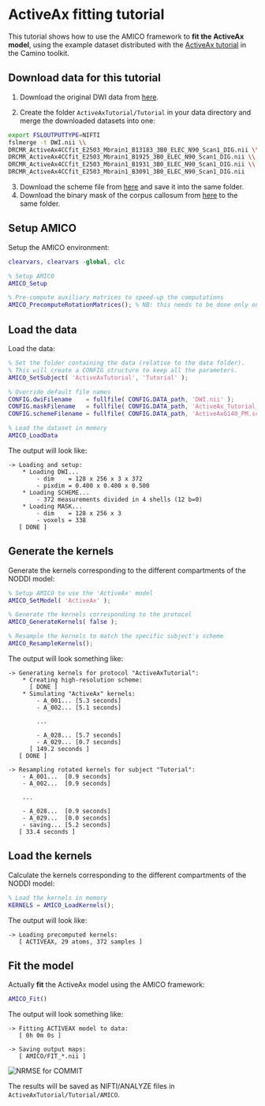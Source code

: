 # ActiveAx fitting tutorial

This tutorial shows how to use the AMICO framework to **fit the ActiveAx model**, using the example dataset distributed with the [ActiveAx tutorial](http://cmic.cs.ucl.ac.uk/camino/index.php?n=Tutorials.ActiveAx) in the Camino toolkit.

## Download data for this tutorial

1. Download the original DWI data from [here](http://dig.drcmr.dk/activeax-dataset/).

2. Create the folder `ActiveAxTutorial/Tutorial` in your data directory and merge the downloaded datasets into one:
```bash
export FSLOUTPUTTYPE=NIFTI
fslmerge -t DWI.nii \\
DRCMR_ActiveAx4CCfit_E2503_Mbrain1_B13183_3B0_ELEC_N90_Scan1_DIG.nii \\
DRCMR_ActiveAx4CCfit_E2503_Mbrain1_B1925_3B0_ELEC_N90_Scan1_DIG.nii \\
DRCMR_ActiveAx4CCfit_E2503_Mbrain1_B1931_3B0_ELEC_N90_Scan1_DIG.nii \\
DRCMR_ActiveAx4CCfit_E2503_Mbrain1_B3091_3B0_ELEC_N90_Scan1_DIG.nii
```

3. Download the scheme file from [here](http://cmic.cs.ucl.ac.uk/camino/uploads/Tutorials/ActiveAxG140_PM.scheme1) and save it into the same folder.
4. Download the binary mask of the corpus callosum from [here](http://hardi.epfl.ch/static/data/AMICO_demos/ActiveAx_Tutorial_MidSagCC.nii) to the same folder.

## Setup AMICO

Setup the AMICO environment:

```matlab
clearvars, clearvars -global, clc

% Setup AMICO
AMICO_Setup

% Pre-compute auxiliary matrices to speed-up the computations
AMICO_PrecomputeRotationMatrices(); % NB: this needs to be done only once and for all
```

## Load the data

Load the data:

```matlab
% Set the folder containing the data (relative to the data folder).
% This will create a CONFIG structure to keep all the parameters.
AMICO_SetSubject( 'ActiveAxTutorial', 'Tutorial' );

% Override default file names
CONFIG.dwiFilename    = fullfile( CONFIG.DATA_path, 'DWI.nii' );
CONFIG.maskFilename   = fullfile( CONFIG.DATA_path, 'ActiveAx_Tutorial_MidSagCC.nii' );
CONFIG.schemeFilename = fullfile( CONFIG.DATA_path, 'ActiveAxG140_PM.scheme1' );

% Load the dataset in memory
AMICO_LoadData
```

The output will look like:

```
-> Loading and setup:
	* Loading DWI...
		- dim    = 128 x 256 x 3 x 372
		- pixdim = 0.400 x 0.400 x 0.500
	* Loading SCHEME...
		- 372 measurements divided in 4 shells (12 b=0)
	* Loading MASK...
		- dim    = 128 x 256 x 3
		- voxels = 338
   [ DONE ]
```

## Generate the kernels

Generate the kernels corresponding to the different compartments of the NODDI model:

```matlab
% Setup AMICO to use the 'ActiveAx' model
AMICO_SetModel( 'ActiveAx' );

% Generate the kernels corresponding to the protocol
AMICO_GenerateKernels( false );

% Resample the kernels to match the specific subject's scheme
AMICO_ResampleKernels();
```

The output will look something like:

```
-> Generating kernels for protocol "ActiveAxTutorial":
	* Creating high-resolution scheme:
	  [ DONE ]
	* Simulating "ActiveAx" kernels:
		- A_001... [5.3 seconds]
		- A_002... [5.1 seconds]

        ...

		- A_028... [5.7 seconds]
		- A_029... [0.7 seconds]
	  [ 149.2 seconds ]
   [ DONE ]
   
-> Resampling rotated kernels for subject "Tutorial":
	- A_001...  [0.9 seconds]
	- A_002...  [0.9 seconds]

    ...

	- A_028...  [0.9 seconds]
	- A_029...  [0.0 seconds]
	- saving... [5.2 seconds]
   [ 33.4 seconds ]
```

## Load the kernels

Calculate the kernels corresponding to the different compartments of the NODDI model:

```matlab
% Load the kernels in memory
KERNELS = AMICO_LoadKernels();
```

The output will look like:

```
-> Loading precomputed kernels:
   [ ACTIVEAX, 29 atoms, 372 samples ]
```


## Fit the model

Actually **fit** the ActiveAx model using the AMICO framework:

```matlab
AMICO_Fit()
```

The output will look something like:

```
-> Fitting ACTIVEAX model to data:
   [ 0h 0m 0s ]

-> Saving output maps:
   [ AMICO/FIT_*.nii ]
```

![NRMSE for COMMIT](https://github.com/daducci/AMICO/blob/master/doc/demos/ActiveAx/RESULTS_Fig1.png)

The results will be saved as NIFTI/ANALYZE files in `ActiveAxTutorial/Tutorial/AMICO`.


